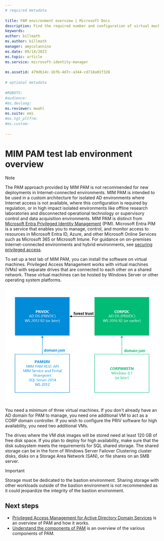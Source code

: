 ```yaml
---
# required metadata

title: PAM environment overview | Microsoft Docs
description: Find the required number and configuration of virtual machines to successfully deploy Privileged Access Management.
keywords:
author: billmath
ms.author: billmath
manager: amycolannino
ms.date: 09/14/2023
ms.topic: article
ms.service: microsoft-identity-manager

ms.assetid: 479db14c-1bfb-4d7c-a344-cd718a01f328

# optional metadata

#ROBOTS:
#audience:
#ms.devlang:
ms.reviewer: mwahl
ms.suite: ems
#ms.tgt_pltfrm:
#ms.custom:

---
```

# MIM PAM test lab environment overview

> [!NOTE]
> The PAM approach provided by MIM PAM is not recommended for new deployments in Internet-connected environments. MIM PAM is intended to be used in a custom architecture for isolated AD environments where Internet access is not available, where this configuration is required by regulation, or in high impact isolated environments like offline research laboratories and disconnected operational technology or supervisory control and data acquisition environments. MIM PAM is distinct from [Microsoft Entra Privileged Identity Management](https://azure.microsoft.com/documentation/articles/active-directory-privileged-identity-management-configure/) (PIM). Microsoft Entra PIM is a service that enables you to manage, control, and monitor access to resources in Microsoft Entra ID, Azure, and other Microsoft Online Services such as Microsoft 365 or Microsoft Intune. For guidance on on-premises Internet-connected environments and hybrid environments, see [securing privileged access](/security/compass/overview).


To set up a test lab of MIM PAM, you can install the software on virtual machines.
Privileged Access Management works with virtual machines (VMs) with separate drives that are connected to each other on a shared network. These virtual machines can be hosted by Windows Server or other operating system platforms.

![PAM servers: relationships and supported platforms - diagram](media/pam-test-lab-architecture.png)

You need a minimum of three virtual machines. If you don't already have an AD domain for PAM to manage, you need one additional VM to act as a CORP domain controller. If you wish to configure the PRIV software for high availability, you need two additional VMs.

The drives where the VM disk images will be stored need at least 120 GB of free disk space. If you plan to deploy for high availability, make sure that the disk subsystem meets the requirements for SQL shared storage. The shared storage can be in the form of Windows Server Failover Clustering cluster disks, disks on a Storage Area Network (SAN), or file shares on an SMB server.

> [!IMPORTANT]
> Storage must be dedicated to the bastion environment. Sharing storage with other workloads outside of the bastion environment is not recommended as it could jeopardize the integrity of the bastion environment.

## Next steps

- [Privileged Access Management for Active Directory Domain Services](privileged-identity-management-for-active-directory-domain-services.md) is an overview of PAM and how it works.
- [Understand the components of PAM](principles-of-operation.md) is an overview of the various components of PAM.
